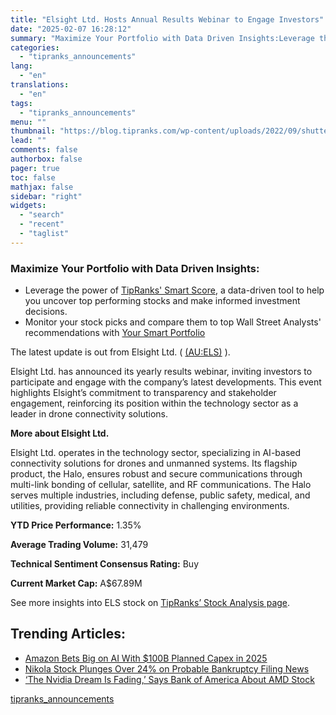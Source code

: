 ```yaml
---
title: "Elsight Ltd. Hosts Annual Results Webinar to Engage Investors"
date: "2025-02-07 16:28:12"
summary: "Maximize Your Portfolio with Data Driven Insights:Leverage the power of TipRanks' Smart Score, a data-driven tool to help you uncover top performing stocks and make informed investment decisions. Monitor your stock picks and compare them to top Wall Street Analysts' recommendations with Your Smart PortfolioThe latest update is out from..."
categories:
  - "tipranks_announcements"
lang:
  - "en"
translations:
  - "en"
tags:
  - "tipranks_announcements"
menu: ""
thumbnail: "https://blog.tipranks.com/wp-content/uploads/2022/09/shutterstock_1939250359-750x406.jpg"
lead: ""
comments: false
authorbox: false
pager: true
toc: false
mathjax: false
sidebar: "right"
widgets:
  - "search"
  - "recent"
  - "taglist"
---
```


### Maximize Your Portfolio with Data Driven Insights:

* Leverage the power of [TipRanks' Smart Score](https://www.tipranks.com/screener/top-smart-score-stocks), a data-driven tool to help you uncover top performing stocks and make informed investment decisions.
* Monitor your stock picks and compare them to top Wall Street Analysts' recommendations with  [Your Smart Portfolio](https://www.tipranks.com/smart-portfolio/holdings)

The latest update is out from Elsight Ltd. ( [(AU:ELS)](https://www.tipranks.com/stocks/au:els) ).

Elsight Ltd. has announced its yearly results webinar, inviting investors to participate and engage with the company’s latest developments. This event highlights Elsight’s commitment to transparency and stakeholder engagement, reinforcing its position within the technology sector as a leader in drone connectivity solutions.

**More about Elsight Ltd.**

Elsight Ltd. operates in the technology sector, specializing in AI-based connectivity solutions for drones and unmanned systems. Its flagship product, the Halo, ensures robust and secure communications through multi-link bonding of cellular, satellite, and RF communications. The Halo serves multiple industries, including defense, public safety, medical, and utilities, providing reliable connectivity in challenging environments.

**YTD Price Performance:** 1.35%

**Average Trading Volume:** 31,479

**Technical Sentiment Consensus Rating:** Buy

**Current Market Cap:** A$67.89M

See more insights into ELS stock on [TipRanks’ Stock Analysis page](https://www.tipranks.com/stocks/au:els/stock-analysis).

Trending Articles:
------------------

* [Amazon Bets Big on AI With $100B Planned Capex in 2025](https://www.tipranks.com/news/amazon-bets-big-on-ai-with-100b-planned-capex-in-2025)
* [Nikola Stock Plunges Over 24% on Probable Bankruptcy Filing News](https://www.tipranks.com/news/nikola-stock-plunges-over-24-on-probable-bankruptcy-filing-news)
* [‘The Nvidia Dream Is Fading,’ Says Bank of America About AMD Stock](https://www.tipranks.com/news/the-nvidia-dream-is-fading-says-bank-of-america-about-amd-stock)

[tipranks_announcements](https://www.tipranks.com/news/company-announcements/elsight-ltd-hosts-annual-results-webinar-to-engage-investors)
